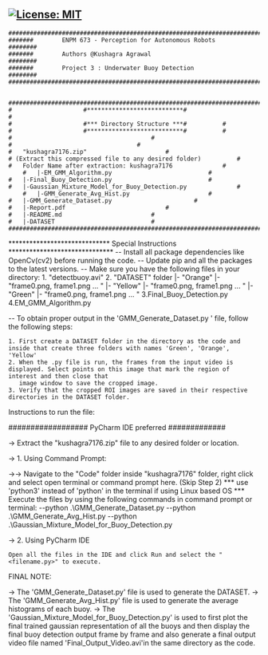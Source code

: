 [![License: MIT](https://img.shields.io/badge/License-MIT-yellow.svg)](https://opensource.org/licenses/MIT)
---
	#############################################################################################
	#######        ENPM 673 - Perception for Autonomous Robots                           ########
	#######        Authors @Kushagra Agrawal                                             ########
	#######        Project 3 : Underwater Buoy Detection                                 ########
	#############################################################################################


	#########################################################################
	#                    #***************************#                      #
	#                    #*** Directory Structure ***#			#
	#                    #***************************#			#
	#     									#
	#									#
	# 	"kushagra7176.zip" 						#
	# (Extract this compressed file to any desired folder) 			#
	#	Folder Name after extraction: kushagra7176		        #
        # 	|-EM_GMM_Algorithm.py					        #
	#	|-Final_Buoy_Detection.py			       	        #
	#	|-Gaussian_Mixture_Model_for_Buoy_Detection.py		        #
        #	|-GMM_Generate_Avg_Hist.py				        #
	#	|-GMM_Generate_Dataset.py				        #
	#	|-Report.pdf							#
	#	|-README.md							#
	#	|-DATASET							#
	#########################################################################

***************************** Special Instructions ****************************** 
-- Install all package dependencies like OpenCv(cv2) before running the code.
-- Update pip and all the packages to the latest versions.
-- Make sure you have the following files in your directory:
	1. "detectbuoy.avi"
	2. "DATASET" folder
			|- "Orange"
					|- "frame0.png, frame1.png ... "
			|- "Yellow"
					|- "frame0.png, frame1.png ... "
			|- "Green"
					|- "frame0.png, frame1.png ... "
	3.Final_Buoy_Detection.py
	4.EM_GMM_Algorithm.py	

-- To obtain proper output in the 'GMM_Generate_Dataset.py ' file, follow the following steps:

	1. First create a DATASET folder in the directory as the code and inside that create three folders with names 'Green', 'Orange', 'Yellow'
	2. When the .py file is run, the frames from the input video is displayed. Select points on this image that mark the region of interest and then close that 
	   image window to save the cropped image.
	3. Verify that the cropped ROI images are saved in their respective directories in the DATASET folder. 

Instructions to run the file:

################## PyCharm IDE preferred #############

-> Extract the "kushagra7176.zip" file to any desired folder or location.

-> 1. Using Command Prompt:

->-> Navigate to the "Code" folder inside "kushagra7176" folder, right click and select open terminal or command prompt here. (Skip Step 2)
	*** use 'python3' instead of 'python' in the terminal if using Linux based OS ***
	Execute the files by using the following commands in command prompt or terminal:
	--python .\GMM_Generate_Dataset.py 
	--python .\GMM_Generate_Avg_Hist.py
	--python .\Gaussian_Mixture_Model_for_Buoy_Detection.py

-> 2. Using PyCharm IDE

	Open all the files in the IDE and click Run and select the "<filename.py>" to execute.

	
FINAL NOTE: 

->	The 'GMM_Generate_Dataset.py' file is used to generate the DATASET.
->	The 'GMM_Generate_Avg_Hist.py' file is used to generate the average histograms of each buoy.
->	The 'Gaussian_Mixture_Model_for_Buoy_Detection.py' is used to first plot the final trained gaussian representation of all the buoys and then 
	display the final buoy detection output	frame by frame and also generate a final output video file named 'Final_Output_Video.avi'in the same 
	directory as the code.
